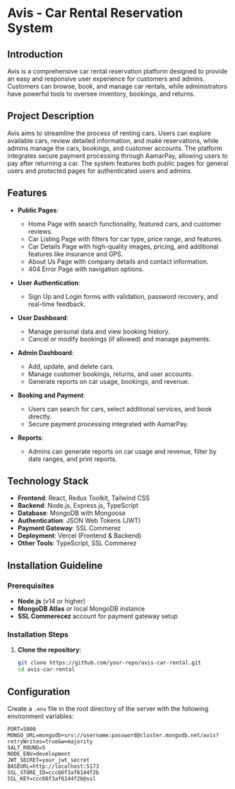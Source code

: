 # Avis - Car Rental Reservation System

## Introduction
Avis is a comprehensive car rental reservation platform designed to provide an easy and responsive user experience for customers and admins. Customers can browse, book, and manage car rentals, while administrators have powerful tools to oversee inventory, bookings, and returns.

## Project Description
Avis aims to streamline the process of renting cars. Users can explore available cars, review detailed information, and make reservations, while admins manage the cars, bookings, and customer accounts. The platform integrates secure payment processing through AamarPay, allowing users to pay after returning a car. The system features both public pages for general users and protected pages for authenticated users and admins.

## Features
- **Public Pages**:
  - Home Page with search functionality, featured cars, and customer reviews.
  - Car Listing Page with filters for car type, price range, and features.
  - Car Details Page with high-quality images, pricing, and additional features like insurance and GPS.
  - About Us Page with company details and contact information.
  - 404 Error Page with navigation options.

- **User Authentication**:
  - Sign Up and Login forms with validation, password recovery, and real-time feedback.

- **User Dashboard**:
  - Manage personal data and view booking history.
  - Cancel or modify bookings (if allowed) and manage payments.

- **Admin Dashboard**:
  - Add, update, and delete cars.
  - Manage customer bookings, returns, and user accounts.
  - Generate reports on car usage, bookings, and revenue.

- **Booking and Payment**:
  - Users can search for cars, select additional services, and book directly.
  - Secure payment processing integrated with AamarPay.

- **Reports**:
  - Admins can generate reports on car usage and revenue, filter by date ranges, and print reports.

## Technology Stack
- **Frontend**: React, Redux Toolkit, Tailwind CSS
- **Backend**: Node.js, Express.js, TypeScript
- **Database**: MongoDB with Mongoose
- **Authentication**: JSON Web Tokens (JWT)
- **Payment Gateway**: SSL Commerez
- **Deployment**: Vercel (Frontend & Backend)
- **Other Tools**: TypeScript, SSL Commerez

## Installation Guideline

### Prerequisites
- **Node.js** (v14 or higher)
- **MongoDB Atlas** or local MongoDB instance
- **SSL Commerecez** account for payment gateway setup

### Installation Steps

1. **Clone the repository**:
   ```bash
   git clone https://github.com/your-repo/avis-car-rental.git
   cd avis-car-rental


## Configuration

Create a `.env` file in the root directory of the server with the following environment variables:

```env
PORT=5000
MONGO_URL=mongodb+srv://username:password@cluster.mongodb.net/avis?retryWrites=true&w=majority
SALT_ROUND=5
NODE_ENV=development
JWT_SECRET=your_jwt_secret
BASEURL=http://localhost:5173
SSL_STORE_ID=ccc66f3af6144f2b
SSL_KEY=ccc66f3af6144f2b@ssl


